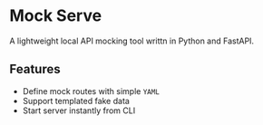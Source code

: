# Mock Serve

A lightweight local API mocking tool writtn in Python and FastAPI.

## Features

- Define mock routes with simple `YAML`
- Support templated fake data
- Start server instantly from CLI
